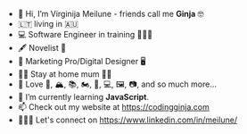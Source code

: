 - 👋 Hi, I’m Virginija Meilune - friends call me <b>Ginja</b> 🤓
- 🇱🇹 living in 🇦🇺
- 💻 Software Engineer in training 👩🏼‍💻
- 🖋 Novelist 📖
- 🦄 Marketing Pro/Digital Designer 🖥
- 👦🏼 Stay at home mum 👧🏼
- 👀 Love 🎹, 🏔, 📚, 🏍, 🌱, 💻, 🖼️, 📷, and so much more...
- 🌱 I’m currently learning <b>JavaScript</b>.
- 📫 Check out my website at https://codingginja.com 
- 👩🏼‍💼 Let's connect on https://www.linkedin.com/in/meilune/

<!---
meilune/meilune is a ✨ special ✨ repository because its `README.md` (this file) appears on your GitHub profile.
You can click the Preview link to take a look at your changes.
--->
